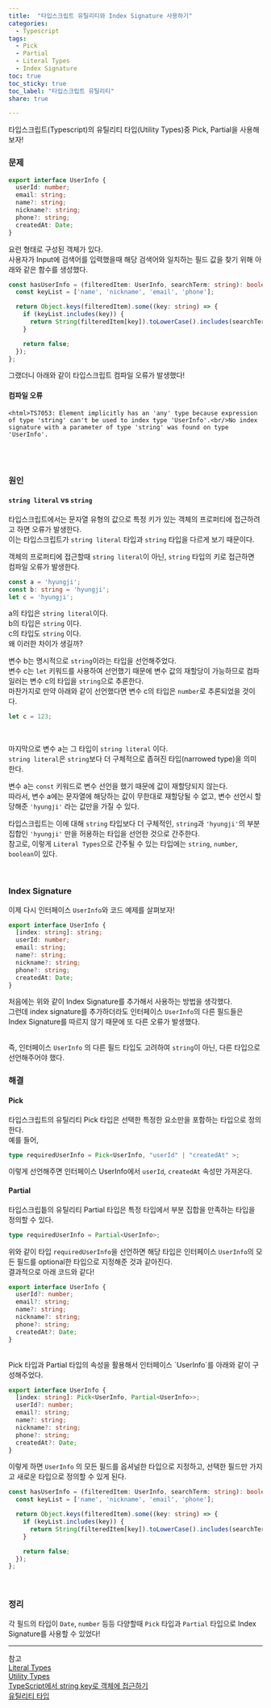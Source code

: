 ```yaml
---
title:  "타입스크립트 유틸리티와 Index Signature 사용하기"
categories: 
  - Typescript
tags:
  - Pick
  - Partial
  - Literal Types
  - Index Signature
toc: true
toc_sticky: true
toc_label: "타입스크립트 유틸리티"
share: true

---
```


타입스크립트(Typescript)의 유틸리티 타입(Utility Types)중 Pick, Partial을 사용해보자!  

### 문제

```typescript
export interface UserInfo {
  userId: number;
  email: string;
  name?: string;
  nickname?: string;
  phone?: string;
  createdAt: Date;
}
```
요런 형태로 구성된 객체가 있다.  
사용자가 Input에 검색어를 입력했을때 해당 검색어와 일치하는 필드 값을 찾기 위해 아래와 같은 함수를 생성했다.  

```typescript
const hasUserInfo = (filteredItem: UserInfo, searchTerm: string): boolean => {
  const keyList = ['name', 'nickname', 'email', 'phone'];

  return Object.keys(filteredItem).some((key: string) => {
    if (keyList.includes(key)) {
      return String(filteredItem[key]).toLowerCase().includes(searchTerm.toLowerCase());
    }

    return false;
  });
};
```

그랬더니 아래와 같이 타입스크립트 컴파일 오류가 발생했다!  

#### 컴파일 오류

`<html>TS7053: Element implicitly has an 'any' type because expression of type 'string' can't be used to index type 'UserInfo'.<br/>No index signature with a parameter of type 'string' was found on type 'UserInfo'.`

<br><br>

### 원인

#### `string literal` vs `string`

타입스크립트에서는 문자열 유형의 값으로 특정 키가 있는 객체의 프로퍼티에 접근하려고 하면 오류가 발생한다.  
이는 타입스크립트가 `string literal` 타입과 `string` 타입을 다르게 보기 때문이다.  

객체의 프로퍼티에 접근할때 `string literal`이 아닌, `string` 타입의 키로 접근하면 컴파일 오류가 발생한다.

```typescript
const a = 'hyungji';
const b: string = 'hyungji';
let c = 'hyungji';
```

a의 타입은 `string literal`이다.  
b의 타입은 `string` 이다.  
c의 타입도 `string` 이다.  
왜 이러한 차이가 생길까?  

변수 b는 명시적으로 `string`이라는 타입을 선언해주었다.  
변수 c는 `let` 키워드를 사용하여 선언했기 때문에 변수 값의 재할당이 가능하므로 컴파일러는 변수 c의 타입을 `string`으로 추론한다.  
마찬가지로 만약 아래와 같이 선언했다면 변수 c의 타입은 `number`로 추론되었을 것이다.
```typescript
let c = 123;
```

<br>

마지막으로 변수 a는 그 타입이 `string literal` 이다.  
`string literal`은 `string`보다 더 구체적으로 좁혀진 타입(narrowed type)을 의미한다.  

변수 a는 `const` 키워드로 변수 선언을 했기 때문에 값이 재할당되지 않는다.   
따라서, 변수 a에는 문자열에 해당하는 값이 무한대로 재할당될 수 없고, 변수 선언시 할당해준 `'hyungji'` 라는 값만을 가질 수 있다.  

타입스크립트는 이에 대해 `string` 타입보다 더 구체적인, `string`과 `'hyungji'`의 부분집합인 `'hyungji'` 만을 허용하는 타입을 선언한 것으로 간주한다.  
참고로, 이렇게 `Literal Types`으로 간주될 수 있는 타입에는 `string`, `number`, `boolean`이 있다.

<br>

### Index Signature


이제 다시 인터페이스 `UserInfo`와 코드 예제를 살펴보자!  

```typescript
export interface UserInfo {
  [index: string]: string;
  userId: number;
  email: string;
  name?: string;
  nickname?: string;
  phone?: string;
  createdAt: Date;
}
```


처음에는 위와 같이 Index Signature를 추가해서 사용하는 방법을 생각했다.  
그런데 index signature를 추가하더라도 인터페이스 `UserInfo`의 다른 필드들은 Index Signature를 따르지 않기 때문에 또 다른 오류가 발생했다.   
<br>

즉, 인터페이스 `UserInfo` 의 다른 필드 타입도 고려하여 `string`이 아닌, 다른 타입으로 선언해주어야 했다.  



### 해결
#### Pick
타입스크립트의 유틸리티 Pick 타입은 선택한 특정한 요소만을 포함하는 타입으로 정의한다.  
예를 들어,   
```typescript
type requiredUserInfo = Pick<UserInfo, "userId" | "createdAt" >;
```

이렇게 선언해주면 인터페이스 UserInfo에서 `userId`, `createdAt` 속성만 가져온다.

#### Partial
타입스크립틑의 유틸리티 Partial 타입은 특정 타입에서 부분 집합을 만족하는 타입을 정의할 수 있다.  
```typescript
type requiredUserInfo = Partial<UserInfo>;
```
위와 같이 타입 `requiredUserInfo`을 선언하면 해당 타입은 인터페이스 `UserInfo`의 모든 필드를 optional한 타입으로 지정해준 것과 같아진다.   
결과적으로 아래 코드와 같다!

```typescript
export interface UserInfo {
  userId?: number;
  email?: string;
  name?: string;
  nickname?: string;
  phone?: string;
  createdAt?: Date;
}
```


<br>
Pick 타입과 Partial 타입의 속성을 활용해서 인터페이스 `UserInfo`를 아래와 같이 구성해주었다.  

```typescript
export interface UserInfo {
  [index: string]: Pick<UserInfo, Partial<UserInfo>>;
  userId?: number;
  email?: string;
  name?: string;
  nickname?: string;
  phone?: string;
  createdAt?: Date;
}
```
이렇게 하면 `UserInfo` 의 모든 필드를 옵셔널한 타입으로 지정하고, 선택한 필드만 가지고 새로운 타입으로 정의할 수 있게 된다.  

```typescript
const hasUserInfo = (filteredItem: UserInfo, searchTerm: string): boolean => {
  const keyList = ['name', 'nickname', 'email', 'phone'];

  return Object.keys(filteredItem).some((key: string) => {
    if (keyList.includes(key)) {
      return String(filteredItem[key]).toLowerCase().includes(searchTerm.toLowerCase());
    }

    return false;
  });
};
```

<br>

### 정리
각 필드의 타입이 `Date`, `number` 등등 다양할때 `Pick` 타입과 `Partial` 타입으로 Index Signature를 사용할 수 있었다!

---
참고 <br>
[Literal Types](https://www.typescriptlang.org/docs/handbook/2/everyday-types.html#literal-types) <br>
[Utility Types](https://www.typescriptlang.org/docs/handbook/utility-types.html#handbook-content) <br>
[TypeScript에서 string key로 객체에 접근하기](https://soopdop.github.io/2020/12/01/index-signatures-in-typescript/) <br>
[유틸리티 타입](https://kyounghwan01.github.io/blog/TS/fundamentals/utility-types/#partial)